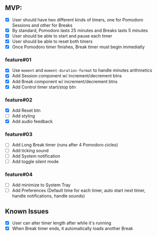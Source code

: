 ## **MVP:**

- [x] User should have two different kinds of timers, one for Pomodoro Sessions and other for Breaks
- [x] By standard, Pomodoro lasts 25 minutes and Breaks lasts 5 minutes
- [x] User should be able to start and pause each timer
- [x] User should be able to reset both timers
- [x] Once Pomodoro timer finishes, Break timer must begin immediatly

### **feature#01**

- [x] Use `moment` and `moment-duration-format` to handle minutes arithmetics
- [x] Add Session component w/ increment/decrement btns
- [x] Add Break component w/ increment/decrement btns
- [x] Add Control timer start/stop btn

### **feature#02**

- [x] Add Reset btn
- [ ] Add styling
- [x] Add audio feedback

### **feature#03**

- [ ] Add Long Break timer (runs after 4 Pomodoro cicles)
- [ ] Add ticking sound
- [ ] Add System notification
- [ ] Add toggle silent mode

### **feature#04**

- [ ] Add minimize to System Tray
- [ ] Add Preferences (Default time for each timer, auto start next timer, handle notifications, handle sounds)

## Known Issues

- [x] User can alter timer length after while it's running
- [x] When Break timer ends, it automatically loads another Break

